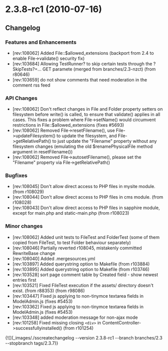 # 2.3.8-rc1 (2010-07-16)

## Changelog

###  Features and Enhancements

 * [rev:108062] Added File::$allowed_extensions (backport from 2.4 to enable File->validate() security fix)
 * [rev:103684] Allowing TestRunner? to skip certain tests through the ?SkipTests?=... GET paramete (merged from branches/2.3-nzct) (from r80646)
 * [rev:103659] do not show comments that need moderation in the comment rss feed


###  API Changes

 * [rev:108062] Don't reflect changes in File and Folder property setters on filesystem before write() is called, to ensure that validate() applies in all cases. This fixes a problem where File->setName() would circumvent restrictions in File::$allowed_extensions (fixes #5693)
 * [rev:108062] Removed File->resetFilename(), use File->updateFilesystem() to update the filesystem, and File->getRelativePath() to just update the "Filename" property without any filesystem changes (emulating the old $renamePhysicalFile method argument in resetFilename())
 * [rev:108062] Removed File->autosetFilename(), please set the "Filename" property via File->getRelativePath()


###  Bugfixes

 * [rev:108045] Don't allow direct access to PHP files in mysite module. (from r108029)
 * [rev:108044] Don't allow direct access to PHP files in cms module. (from r108028)
 * [rev:108043] Don't allow direct access to PHP files in sapphire module, except for main.php and static-main.php (from r108023)


###  Minor changes

 * [rev:108062] Added unit tests to FileTest and FolderTest (some of them copied from FileTest, to test Folder behaviour separately)
 * [rev:108046] Partially reverted r108045, mistakenly committed RewriteBase change
 * [rev:108040] Added .mergesources.yml
 * [rev:103897] Added querystring option to Makefile (from r103884)
 * [rev:103895] Added querystring option to Makefile (from r103746)
 * [rev:103528] sort page comment table by Created field - show newest entries first
 * [rev:103521] Fixed FileTest execution if the assets/ directory doesn't exist. (from r88353) (from r98086)
 * [rev:103447] Fixed js applying to non-tinymce textarea fields in ModelAdmin.js (fixes #5453)
 * [rev:103362] Fixed js applying to non-tinymce textarea fields in ModelAdmin.js (fixes #5453)
 * [rev:103348] added moderation message for non-ajax mode
 * [rev:101258] Fixed missing closing `<div>` in ContentController->successfullyinstalled() (from r101254)


{![](_images/./sscreatechangelog --version 2.3.8-rc1 --branch branches/2.3 --stopbranch tags/2.3.7)}